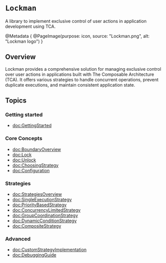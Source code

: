 # ``Lockman``

A library to implement exclusive control of user actions in application development using TCA.

@Metadata {
  @PageImage(purpose: icon, source: "Lockman.png", alt: "Lockman logo")
}

## Overview

Lockman provides a comprehensive solution for managing exclusive control over user actions in applications built with The Composable Architecture (TCA). It offers various strategies to handle concurrent operations, prevent duplicate executions, and maintain consistent application state.

## Topics

### Getting started
- <doc:GettingStarted>

### Core Concepts
- <doc:BoundaryOverview>
- <doc:Lock>
- <doc:Unlock>
- <doc:ChoosingStrategy>
- <doc:Configuration>

### Strategies
- <doc:StrategiesOverview>
- <doc:SingleExecutionStrategy>
- <doc:PriorityBasedStrategy>
- <doc:ConcurrencyLimitedStrategy>
- <doc:GroupCoordinationStrategy>
- <doc:DynamicConditionStrategy>
- <doc:CompositeStrategy>

### Advanced
- <doc:CustomStrategyImplementation>
- <doc:DebuggingGuide>
